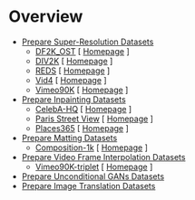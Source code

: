 # Overview

- [Prepare Super-Resolution Datasets](./1_super_resolution_datasets.md)
  - [DF2K_OST](./1_super_resolution_datasets.md#df2k_ost-dataset) \[ [Homepage](https://github.com/xinntao/Real-ESRGAN/blob/master/docs/Training.md) \]
  - [DIV2K](./1_super_resolution_datasets.md#div2k-dataset) \[ [Homepage](https://data.vision.ee.ethz.ch/cvl/DIV2K/) \]
  - [REDS](./1_super_resolution_datasets.md#reds-dataset) \[ [Homepage](https://seungjunnah.github.io/Datasets/reds.html) \]
  - [Vid4](./1_super_resolution_datasets.md#vid4-dataset) \[ [Homepage](https://drive.google.com/file/d/1ZuvNNLgR85TV_whJoHM7uVb-XW1y70DW/view) \]
  - [Vimeo90K](./1_super_resolution_datasets.md#vimeo90k-dataset) \[ [Homepage](http://toflow.csail.mit.edu) \]
- [Prepare Inpainting Datasets](./2_inpainting_datasets.md)
  - [CelebA-HQ](./2_inpainting_datasets.md#celeba-hq-dataset) \[ [Homepage](https://github.com/tkarras/progressive_growing_of_gans#preparing-datasets-for-training) \]
  - [Paris Street View](./2_inpainting_datasets.md#paris-street-view-dataset) \[ [Homepage](https://github.com/pathak22/context-encoder/issues/24) \]
  - [Places365](./2_inpainting_datasets.md#places365-dataset) \[ [Homepage](http://places2.csail.mit.edu/) \]
- [Prepare Matting Datasets](./3_matting_datasets.md)
  - [Composition-1k](./3_matting_datasets.md#composition-1k-dataset) \[ [Homepage](https://sites.google.com/view/deepimagematting) \]
- [Prepare Video Frame Interpolation Datasets](./4_video_interpolation_datasets.md)
  - [Vimeo90K-triplet](./4_video_interpolation_datasets.md#vimeo90k-triplet-dataset) \[ [Homepage](http://toflow.csail.mit.edu) \]
- [Prepare Unconditional GANs Datasets](./5_unconditional_gans_datasets.md)
- [Prepare Image Translation Datasets](./6_image_translation_datasets.md)
